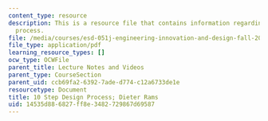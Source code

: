 ```yaml
---
content_type: resource
description: This is a resource file that contains information regarding 10 step design
  process.
file: /media/courses/esd-051j-engineering-innovation-and-design-fall-2012/14535d886827ff8e3482729867d69587_MITESD_051JF12_Lec02.pdf
file_type: application/pdf
learning_resource_types: []
ocw_type: OCWFile
parent_title: Lecture Notes and Videos
parent_type: CourseSection
parent_uid: ccb69fa2-6392-7ade-d774-c12a6733de1e
resourcetype: Document
title: 10 Step Design Process; Dieter Rams
uid: 14535d88-6827-ff8e-3482-729867d69587
---
```

